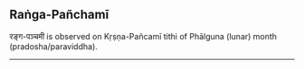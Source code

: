 ## Raṅga-Pañchamī
रङ्ग-पञ्चमी is observed on Kṛṣṇa-Pañcamī tithi of Phālguna (lunar) month (pradosha/paraviddha).



---
